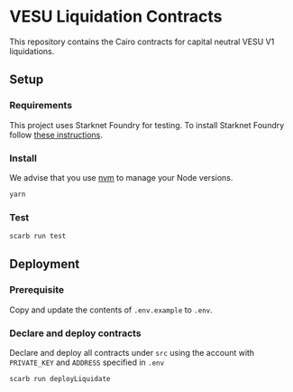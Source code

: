 # VESU Liquidation Contracts

This repository contains the Cairo contracts for capital neutral VESU V1 liquidations.

## Setup

### Requirements

This project uses Starknet Foundry for testing. To install Starknet Foundry follow [these instructions](https://foundry-rs.github.io/starknet-foundry/getting-started/installation.html).

### Install

We advise that you use [nvm](https://github.com/nvm-sh/nvm) to manage your Node versions.

```sh
yarn
```

### Test

```sh
scarb run test
```

## Deployment

### Prerequisite

Copy and update the contents of `.env.example` to `.env`.

### Declare and deploy contracts

Declare and deploy all contracts under `src` using the account with `PRIVATE_KEY` and `ADDRESS` specified in `.env`

```sh
scarb run deployLiquidate
```
